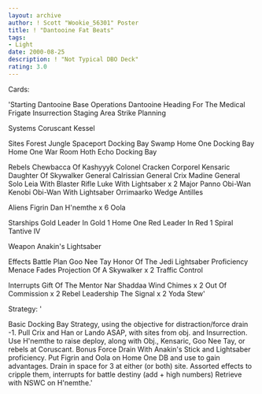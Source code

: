 ```yaml
---
layout: archive
author: ! Scott "Wookie_56301" Poster
title: ! "Dantooine Fat Beats"
tags:
- Light
date: 2000-08-25
description: ! "Not Typical DBO Deck"
rating: 3.0
---
```

Cards: 

'Starting
	Dantooine Base Operations
	Dantooine
	Heading For The Medical Frigate
	Insurrection
	Staging Area
	Strike Planning

Systems
	Coruscant
	Kessel

Sites
	Forest
	Jungle
	Spaceport Docking Bay
	Swamp
	Home One Docking Bay
	Home One War Room
	Hoth Echo Docking Bay

Rebels
	Chewbacca Of Kashyyyk
	Colonel Cracken
	Corporel Kensaric
	Daughter Of Skywalker
	General Calrissian
	General Crix Madine
	General Solo
	Leia With Blaster Rifle
	Luke With Lightsaber x 2
	Major Panno
	Obi-Wan Kenobi
	Obi-Wan With Lightsaber
	Orrimaarko
	Wedge Antilles

Aliens
	Figrin Dan
	H'nemthe x 6
	Oola

Starships
	Gold Leader In Gold 1
	Home One
	Red Leader In Red 1
	Spiral
	Tantive IV

Weapon
	Anakin's Lightsaber

Effects
	Battle Plan
	Goo Nee Tay
	Honor Of The Jedi
	Lightsaber Proficiency
	Menace Fades
	Projection Of A Skywalker x 2
	Traffic Control

Interrupts
	Gift Of The Mentor
	Nar Shaddaa Wind Chimes x 2
	Out Of Commission x 2
	Rebel Leadership
	The Signal x 2
	Yoda Stew'

Strategy: '

Basic Docking Bay Strategy, using the objective for distraction/force drain -1.  Pull Crix and Han or Lando ASAP, with sites from obj. and Insurrection. Use H'nemthe to raise deploy, along with Obj., Kensaric, Goo Nee Tay, or rebels at Coruscant. Bonus Force Drain With Anakin's Stick and Lightsaber proficiency.  Put Figrin and Oola on Home One DB and use to gain advantages. Drain in space for 3 at either (or both) site. Assorted effects to cripple them, interrupts for battle destiny (add + high numbers) Retrieve with NSWC on H'nemthe.'